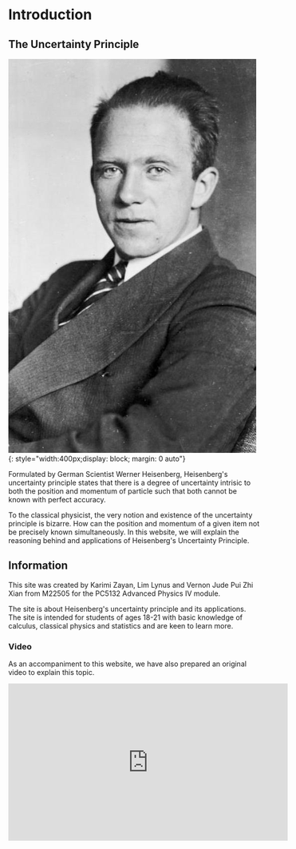 # Introduction

## The Uncertainty Principle

![image](img/heisenberg.jpg){: style="width:400px;display: block; margin: 0 auto"}

Formulated by German Scientist Werner Heisenberg, Heisenberg's uncertainty principle states that there is a degree of uncertainty intrisic to both the position and momentum of particle such that both cannot be known with perfect accuracy.

To the classical physicist, the very notion and existence of the uncertainty principle is bizarre. How can the position and momentum of a given item not be precisely known simultaneously. In this website, we will explain the reasoning behind and applications of Heisenberg's Uncertainty Principle.

## Information
This site was created by Karimi Zayan, Lim Lynus and Vernon Jude Pui Zhi Xian from M22505 for the PC5132 Advanced Physics IV module.

The site is about Heisenberg's uncertainty principle and its applications. The site is intended for students of ages 18-21 with basic knowledge of calculus, classical physics and statistics and are keen to learn more.

### Video
As an accompaniment to this website, we have also prepared an original video to explain this topic.

<iframe width="560" height="315" src="https://www.youtube.com/embed/qsGiB7kq8fA" title="YouTube video player" frameborder="0" allow="accelerometer; autoplay; clipboard-write; encrypted-media; gyroscope; picture-in-picture" allowfullscreen></iframe>